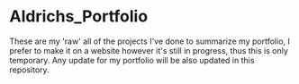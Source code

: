 # Aldrichs_Portfolio
These are my 'raw' all of the projects I've done to summarize my portfolio, I prefer to make it on a website however it's still in progress, thus this is only temporary. Any update for my portfolio will be also updated in this repository.
